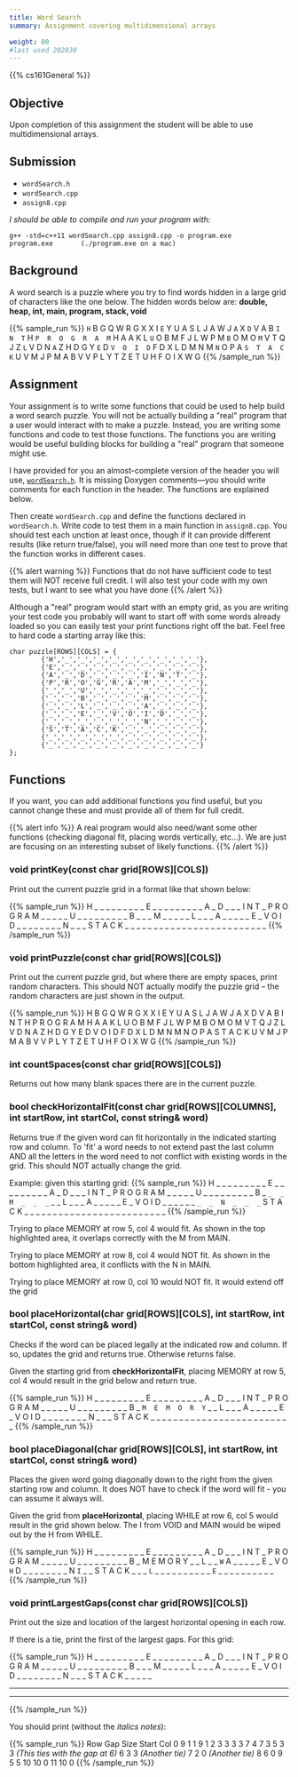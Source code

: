 ```yaml
---
title: Word Search
summary: Assignment covering multidimensional arrays

weight: 80
#last used 202030
---
```


{{% cs161General %}}

## Objective

Upon completion of this assignment the student will be able to use
multidimensional arrays.

## Submission

* `wordSearch.h`
* `wordSearch.cpp`
* `assign8.cpp`

*I should be able to compile and run your program with:*

    g++ -std=c++11 wordSearch.cpp assign8.cpp -o program.exe
    program.exe       (./program.exe on a mac)

## Background

A word search is a puzzle where you try to find words hidden in a large grid of characters
like the one below. The hidden words below are: **double, heap, int, main, program, stack, void**

{{% sample_run %}}
`H`  B  G  Q  W  R  G  X  X  I
`E`  Y  U  A  S  L  J  A  W  J
`A`  X  `D`  V  A  B  `I  N  T`  H
`P  R  O  G  R  A  M`  H  A  A
K  L  `U`  O  B  M  F  J  L  W
P  M  `B`  O  M  O  `M`  V  T  Q
J  Z  `L`  V  D  N  `A`  Z  H  D
G  Y  `E`  D  `V  O  I  D`  F  D
X  L  D  M  N  M  `N`  O  P  A
`S  T  A  C  K`  U  V  M  J  P
M  A  B  V  V  P  L  Y  T  Z
E  T  U  H  F  O  I  X  W  G
{{% /sample_run %}}

## Assignment

Your assignment is to write some functions that could be used to help build
a word search puzzle. You will not be actually building a "real" program
that a user would interact with to make a puzzle. Instead,
you are writing some functions and code to test those functions. The functions
you are writing would be useful building blocks for building a "real"
program that someone might use.

I have provided for you an almost-complete version of the header you will use,
[`wordSearch.h`](wordSearch.h). It is missing Doxygen comments—you should write comments for
each function in the header. The functions are explained below.

Then create `wordSearch.cpp` and define the functions declared in `wordSearch.h`.
Write code to test them in a main function in `assign8.cpp`. You should test each
unction at least once, though if it can provide different results (like return true/false),
you will need more than one test to prove that the function works in
different cases.

{{% alert warning %}}
Functions that do not have sufficient code to test them will NOT
receive full credit. I will also test your code with my own tests, but I want to see
what you have done 
{{% /alert %}}

Although a "real" program would start with an empty grid, as you are writing your
test code you probably will want to start off with some words already loaded so
you can easily test your print functions right off the bat. Feel free to hard
code a starting array like this:

    char puzzle[ROWS][COLS] = {
            {'H','_','_','_','_','_','_','_','_','_'},
            {'E','_','_','_','_','_','_','_','_','_'},
            {'A','_','D','_','_','_','I','N','T','_'},
            {'P','R','O','G','R','A','M','_','_','_'},
            {'_','_','U','_','_','_','_','_','_','_'},
            {'_','_','B','_','_','_','M','_','_','_'},
            {'_','_','L','_','_','_','A','_','_','_'},
            {'_','_','E','_','V','O','I','D','_','_'},
            {'_','_','_','_','_','_','N','_','_','_'},
            {'S','T','A','C','K','_','_','_','_','_'},
            {'_','_','_','_','_','_','_','_','_','_'},
            {'_','_','_','_','_','_','_','_','_','_'}
    };

## Functions

If you want, you can add additional functions you find useful,
but you cannot change these and must provide all of them for full credit.

{{% alert info %}}
A real program would also need/want some other functions (checking diagonal fit,
placing words vertically, etc...). We are just are focusing on an interesting
subset of likely functions.
{{% /alert %}}

### void printKey(const char grid[ROWS][COLS])

Print out the current puzzle grid in a format like that shown below:

{{% sample_run %}}
H  _  _  _  _  _  _  _  _  _
E  _  _  _  _  _  _  _  _  _
A  _  D  _  _  _  I  N  T  _
P  R  O  G  R  A  M  _  _  _
_  _  U  _  _  _  _  _  _  _
_  _  B  _  _  _  M  _  _  _
_  _  L  _  _  _  A  _  _  _
_  _  E  _  V  O  I  D  _  _
_  _  _  _  _  _  N  _  _  _
S  T  A  C  K  _  _  _  _  _
\_  _  _  _  _  _  _  _  _  _
\_  _  _  _  _  _  _  _  _  _
{{% /sample_run %}}

### void printPuzzle(const char grid[ROWS][COLS])

Print out the current puzzle grid, but where there are empty spaces, print random characters.
This should NOT actually modify the puzzle grid – the random characters are just
shown in the output.

{{% sample_run %}}
H  B  G  Q  W  R  G  X  X  I
E  Y  U  A  S  L  J  A  W  J
A  X  D  V  A  B  I  N  T  H
P  R  O  G  R  A  M  H  A  A
K  L  U  O  B  M  F  J  L  W
P  M  B  O  M  O  M  V  T  Q
J  Z  L  V  D  N  A  Z  H  D
G  Y  E  D  V  O  I  D  F  D
X  L  D  M  N  M  N  O  P  A
S  T  A  C  K  U  V  M  J  P
M  A  B  V  V  P  L  Y  T  Z
E  T  U  H  F  O  I  X  W  G
{{% /sample_run %}}

### int countSpaces(const char grid[ROWS][COLS])

Returns out how many blank spaces there are in the current puzzle. 

### bool checkHorizontalFit(const char grid[ROWS][COLUMNS], int startRow, int startCol, const string& word)

Returns true if the given word can fit horizontally in the indicated starting row and column.
To 'fit' a word needs to not extend past the last column AND all the letters in the word
need to not conflict with existing words in the grid. This should NOT actually change the grid.

Example: given this starting grid:
{{% sample_run %}}
H  _  _  _  _  _  _  _  _  _
E  _  _  _  _  _  _  _  _  _
A  _  D  _  _  _  I  N  T  _
P  R  O  G  R  A  M  _  _  _
_  _  U  _  _  _  _  _  _  _
_  _  B  _  `_  _  M  _  _  _`
_  _  L  _  _  _  A  _  _  _
_  _  E  _  V  O  I  D  _  _
_  _  _  _  `_  _  N  _  _  _`
S  T  A  C  K  _  _  _  _  _
\_  _  _  _  _  _  _  _  _  _
\_  _  _  _  _  _  _  _  _  _
{{% /sample_run %}}

Trying to place MEMORY at row 5, col 4 would fit.
As shown in the top highlighted area, it overlaps correctly with the M from MAIN.

Trying to place MEMORY at row 8, col 4 would NOT fit.
As shown in the bottom highlighted area, it conflicts with the N in MAIN.

Trying to place MEMORY at row 0, col 10 would NOT fit.
It would extend off the grid

### bool placeHorizontal(char grid[ROWS][COLS],  int startRow, int startCol, const string& word)

Checks if the word can be placed legally at the indicated row and column.
If so, updates the grid and returns true. Otherwise returns false.

Given the starting grid from **checkHorizontalFit**, placing MEMORY at row 5, col 4 would
result in the grid below and return true.

{{% sample_run %}}
H  _  _  _  _  _  _  _  _  _
E  _  _  _  _  _  _  _  _  _
A  _  D  _  _  _  I  N  T  _
P  R  O  G  R  A  M  _  _  _
_  _  U  _  _  _  _  _  _  _
_  _  B  _  `M  E  M  O  R  Y`
_  _  L  _  _  _  A  _  _  _
_  _  E  _  V  O  I  D  _  _
_  _  _  _  _  _  N  _  _  _
S  T  A  C  K  _  _  _  _  _
\_  _  _  _  _  _  _  _  _  _
\_  _  _  _  _  _  _  _  _  _
{{% /sample_run %}}

### bool placeDiagonal(char grid[ROWS][COLS],  int startRow, int startCol, const string& word)

Places the given word going diagonally down to the right from the given starting row and column.
It does NOT have to check if the word will fit - you can assume it always will.

Given the  grid from **placeHorizontal**, placing WHILE at row 6, col 5 would result in the
grid shown below. The I from VOID and MAIN would be wiped out by the H from WHILE.

{{% sample_run %}}
H  _  _  _  _  _  _  _  _  _
E  _  _  _  _  _  _  _  _  _
A  _  D  _  _  _  I  N  T  _
P  R  O  G  R  A  M  _  _  _
_  _  U  _  _  _  _  _  _  _
_  _  B  _  M  E  M  O  R  Y
_  _  L  _  _  `W`  A  _  _  _
_  _  E  _  V  O  `H`  D  _  _
_  _  _  _  _  _  N  `I`  _  _
S  T  A  C  K  _  _  _  `L`  _
\_  _  _  _  _  _  _  _  _  `E`
\_  _  _  _  _  _  _  _  _  _
{{% /sample_run %}}

### void printLargestGaps(const char grid[ROWS][COLS])

Print out the size and location of the largest horizontal opening in each row.

If there is a tie, print the first of the largest gaps. For this grid:

{{% sample_run %}}
H  _  _  _  _  _  _  _  _  _
E  _  _  _  _  _  _  _  _  _
A  _  D  _  _  _  I  N  T  _
P  R  O  G  R  A  M  _  _  _
_  _  U  _  _  _  _  _  _  _
_  _  B  _  _  _  M  _  _  _
_  _  L  _  _  _  A  _  _  _
_  _  E  _  V  O  I  D  _  _
_  _  _  _  _  _  N  _  _  _
S  T  A  C  K  _  _  _  _  _
_  _  _  _  _  _  _  _  _  _
_  _  _  _  _  _  _  _  _  _
{{% /sample_run %}}

You should print (without the *italics notes*):

{{% sample_run %}}
Row      Gap Size     Start Col
0        9            1
1        9            1
2        3            3
3        3            7
4        7            3
5        3            3            *(This ties with the gap at 6)*
6        3            3            *(Another tie)*
7        2            0            *(Another tie)*
8        6            0
9        5            5
10        10          0
11        10          0
{{% /sample_run %}}
